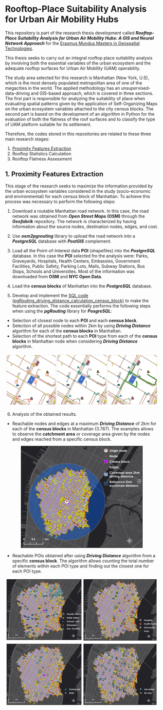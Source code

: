# Rooftop-Place Suitability Analysis for Urban Air Mobility Hubs
This repository is part of the research thesis development called **_Rooftop-Place Suitability Analysis for Urban Air Mobility Hubs: A GIS and Neural Network Approach_** for the [Erasmus Mundus Masters in Geospatial Technologies](http://mastergeotech.info/).

This thesis seeks to carry out an integral rooftop place suitability analysis by involving both the essential variables of the urban ecosystem and the adequate rooftop surfaces for Urban Air Mobility (UAM) operability.

The study area selected for this research is Manhattan (New York, U.S), which is the most densely populated metropolitan area of one of the megacities in the world. The applied methodology has an unsupervised-data-driving and GIS-based approach, which is covered in three sections. The first part is responsible for analyzing the suitability of place when evaluating spatial patterns given by the application of Self-Organizing Maps on the urban ecosystem variables attached to the city census blocks. The second part is based on the development of an algorithm in Python for the evaluation of both the flatness of the roof surfaces and to classify the type of UAM platform suitable for its settlement.

Therefore, the codes stored in this repositories are related to these three main research stages:
1. [Proximity Features Extraction](#proximity)
2. Rooftop Statistics Calculation
3. Rooftop Flatness Assessment

<a name="proximity"></a>
## 1. Proximity Features Extraction

This stage of the research seeks to maximize the information provided by the urban ecosystem variables considered in the study (socio-economic and environmental) for each census block of Manhattan. To achieve this process was necessary to perform the following steps:
1. Download a routable Manhattan road network. In this case, the road network was obtained from **_Open Street Maps_ (OSM)**  through the **_Geofabrik_** repository. The network is characterized by having information about the source nodes, destination nodes, edges, and cost.

2. Use **_osm2pgrouting_** library to upload the road network into a **_PostgreSQL_** database with **_PostGIS_** complement.

3. Load all the Point-of-Interest data **POI** (shapefiles) into the **_PostgreSQL_** database. In this case the **POI** selected fro the analysis were: Parks, Graveyards, Hospitals, Health Centers, Embassies, Government Facilities, Public Safety, Parking Lots, Malls, Subway Stations, Bus Stops, Schools and Universities. Most of the information was downloaded from **OSM** and **NYC Open Data**.

4. Load the **census blocks** of Manhattan into the **_PostgreSQL_** database.

5. Develop and implement the [SQL code (pgRouting_driving_distance_calculation_census_block)](Code_Pgrouting_Driving_Distance_Calculation_Census_Blocks.sql) to make the feature extraction. The code essentially performs the following steps when using the **_pgRouting_** library for **_PosgreSQL_**:
-	Selection of closest node to each **POI** and each **census block**.
-	Selection of all possible nodes within 2km by using **_Driving Distance_** algorithm for each of the **census blocks** in Manhattan.
-	Selection of the shortest path to each **POI** type from each of the **census blocks** in Manhattan node when considering **_Driving Distance_** algorithm.

<p align="center">
 <img src="images\pgRouting_driving_distance_process.PNG">
</p>

6. Analysis of the obtained results.
- Reachable nodes and edges at a maximum **_Driving Distance_** of 2km for each of the **census blocks** in Manhattan (3.787). The examples allows to observe the **catchment area** or coverage area given by the nodes and edges reached from a specific census block.

<p align="center">
 <img src="images\driving_distance.jpg" width=400>
</p>

- Reachable POIs obtained after using **_Driving Distance_** algorithm from a specific **census block**. The algorithm allows counting the total number of elements within each POI type and finding out the closest one for each POI type.

<p align="center">
 <img src="images\Reachable_POIs.PNG" width=700>
</p>
